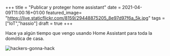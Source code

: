 +++
title =  "Publicar y proteger home assistant"
date = 2021-04-09T11:00:16+01:00
featured_image= "https://live.staticflickr.com/8159/29448875205_8e97d97f6a_5k.jpg"
tags = ["IoT","hassio"]
draft = true
+++

Hace ya algún tiempo que vengo usando Home Assistant para toda la domótica de casa.

![hackers-gonna-hack]



[hackers-gonna-hack]: /007-publicar-y-proteger-hassio/dedondevienenestasvisitas.png "Who are these visitors"